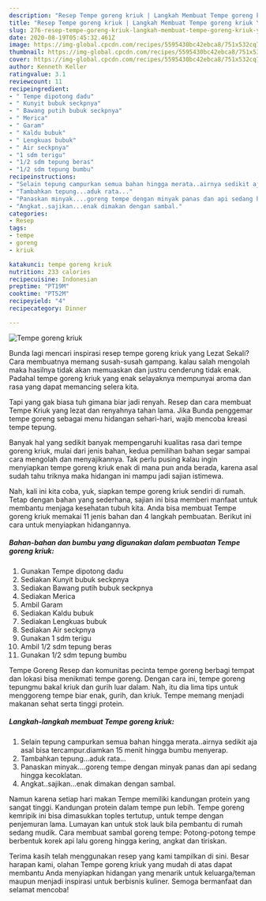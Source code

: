 ```yaml
---
description: "Resep Tempe goreng kriuk | Langkah Membuat Tempe goreng kriuk Yang Enak Banget"
title: "Resep Tempe goreng kriuk | Langkah Membuat Tempe goreng kriuk Yang Enak Banget"
slug: 276-resep-tempe-goreng-kriuk-langkah-membuat-tempe-goreng-kriuk-yang-enak-banget
date: 2020-08-19T05:45:32.461Z
image: https://img-global.cpcdn.com/recipes/5595430bc42ebca8/751x532cq70/tempe-goreng-kriuk-foto-resep-utama.jpg
thumbnail: https://img-global.cpcdn.com/recipes/5595430bc42ebca8/751x532cq70/tempe-goreng-kriuk-foto-resep-utama.jpg
cover: https://img-global.cpcdn.com/recipes/5595430bc42ebca8/751x532cq70/tempe-goreng-kriuk-foto-resep-utama.jpg
author: Kenneth Keller
ratingvalue: 3.1
reviewcount: 11
recipeingredient:
- " Tempe dipotong dadu"
- " Kunyit bubuk seckpnya"
- " Bawang putih bubuk seckpnya"
- " Merica"
- " Garam"
- " Kaldu bubuk"
- " Lengkuas bubuk"
- " Air seckpnya"
- "1 sdm terigu"
- "1/2 sdm tepung beras"
- "1/2 sdm tepung bumbu"
recipeinstructions:
- "Selain tepung campurkan semua bahan hingga merata..airnya sedikit aja asal bisa tercampur.diamkan 15 menit hingga bumbu menyerap."
- "Tambahkan tepung...aduk rata..."
- "Panaskan minyak....goreng tempe dengan minyak panas dan api sedang hingga kecoklatan."
- "Angkat..sajikan...enak dimakan dengan sambal."
categories:
- Resep
tags:
- tempe
- goreng
- kriuk

katakunci: tempe goreng kriuk 
nutrition: 233 calories
recipecuisine: Indonesian
preptime: "PT19M"
cooktime: "PT52M"
recipeyield: "4"
recipecategory: Dinner

---
```



![Tempe goreng kriuk](https://img-global.cpcdn.com/recipes/5595430bc42ebca8/751x532cq70/tempe-goreng-kriuk-foto-resep-utama.jpg)

Bunda lagi mencari inspirasi resep tempe goreng kriuk yang Lezat Sekali? Cara membuatnya memang susah-susah gampang. kalau salah mengolah maka hasilnya tidak akan memuaskan dan justru cenderung tidak enak. Padahal tempe goreng kriuk yang enak selayaknya mempunyai aroma dan rasa yang dapat memancing selera kita.

Tapi yang gak biasa tuh gimana biar jadi renyah. Resep dan cara membuat Tempe Kriuk yang lezat dan renyahnya tahan lama. Jika Bunda penggemar tempe goreng sebagai menu hidangan sehari-hari, wajib mencoba kreasi tempe tepung.

Banyak hal yang sedikit banyak mempengaruhi kualitas rasa dari tempe goreng kriuk, mulai dari jenis bahan, kedua pemilihan bahan segar sampai cara mengolah dan menyajikannya. Tak perlu pusing kalau ingin menyiapkan tempe goreng kriuk enak di mana pun anda berada, karena asal sudah tahu triknya maka hidangan ini mampu jadi sajian istimewa.


Nah, kali ini kita coba, yuk, siapkan tempe goreng kriuk sendiri di rumah. Tetap dengan bahan yang sederhana, sajian ini bisa memberi manfaat untuk membantu menjaga kesehatan tubuh kita. Anda bisa membuat Tempe goreng kriuk memakai 11 jenis bahan dan 4 langkah pembuatan. Berikut ini cara untuk menyiapkan hidangannya.

<!--inarticleads1-->

##### Bahan-bahan dan bumbu yang digunakan dalam pembuatan Tempe goreng kriuk:

1. Gunakan  Tempe dipotong dadu
1. Sediakan  Kunyit bubuk seckpnya
1. Sediakan  Bawang putih bubuk seckpnya
1. Sediakan  Merica
1. Ambil  Garam
1. Sediakan  Kaldu bubuk
1. Sediakan  Lengkuas bubuk
1. Sediakan  Air seckpnya
1. Gunakan 1 sdm terigu
1. Ambil 1/2 sdm tepung beras
1. Gunakan 1/2 sdm tepung bumbu


Tempe Goreng Resep dan komunitas pecinta tempe goreng berbagi tempat dan lokasi bisa menikmati tempe goreng. Dengan cara ini, tempe goreng tepungmu bakal kriuk dan gurih luar dalam. Nah, itu dia lima tips untuk menggoreng tempe biar enak, gurih, dan kriuk. Tempe memang menjadi makanan sehat serta tinggi protein. 

<!--inarticleads2-->

##### Langkah-langkah membuat Tempe goreng kriuk:

1. Selain tepung campurkan semua bahan hingga merata..airnya sedikit aja asal bisa tercampur.diamkan 15 menit hingga bumbu menyerap.
1. Tambahkan tepung...aduk rata...
1. Panaskan minyak....goreng tempe dengan minyak panas dan api sedang hingga kecoklatan.
1. Angkat..sajikan...enak dimakan dengan sambal.


Namun karena setiap hari makan Tempe memiliki kandungan protein yang sangat tinggi. Kandungan protein dalam tempe pun lebih. Tempe goreng kemripik ini bisa dimasukkan toples tertutup, untuk tempe dengan penjemuran lama. Lumayan kan untuk stok lauk bila pembantu di rumah sedang mudik. Cara membuat sambal goreng tempe: Potong-potong tempe berbentuk korek api lalu goreng hingga kering, angkat dan tiriskan. 

Terima kasih telah menggunakan resep yang kami tampilkan di sini. Besar harapan kami, olahan Tempe goreng kriuk yang mudah di atas dapat membantu Anda menyiapkan hidangan yang menarik untuk keluarga/teman maupun menjadi inspirasi untuk berbisnis kuliner. Semoga bermanfaat dan selamat mencoba!

